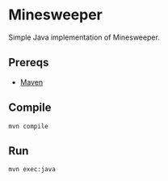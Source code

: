 # Minesweeper

Simple Java implementation of Minesweeper.

## Prereqs

* [Maven](https://maven.apache.org/download.cgi)

## Compile

`mvn compile`

## Run

`mvn exec:java`


